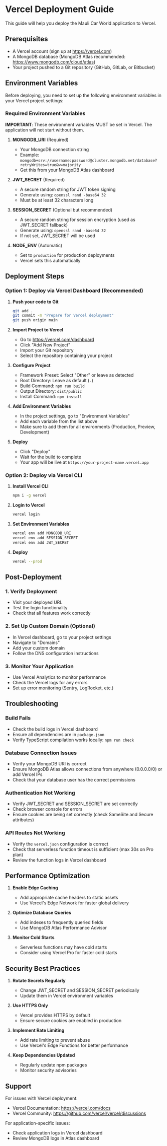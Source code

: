 # Vercel Deployment Guide

This guide will help you deploy the Mauli Car World application to Vercel.

## Prerequisites

- A Vercel account (sign up at https://vercel.com)
- A MongoDB database (MongoDB Atlas recommended: https://www.mongodb.com/cloud/atlas)
- Your project pushed to a Git repository (GitHub, GitLab, or Bitbucket)

## Environment Variables

Before deploying, you need to set up the following environment variables in your Vercel project settings:

### Required Environment Variables

**IMPORTANT**: These environment variables MUST be set in Vercel. The application will not start without them.

1. **MONGODB_URI** (Required)
   - Your MongoDB connection string
   - Example: `mongodb+srv://username:password@cluster.mongodb.net/database?retryWrites=true&w=majority`
   - Get this from your MongoDB Atlas dashboard

2. **JWT_SECRET** (Required)
   - A secure random string for JWT token signing
   - Generate using: `openssl rand -base64 32`
   - Must be at least 32 characters long

3. **SESSION_SECRET** (Optional but recommended)
   - A secure random string for session encryption (used as JWT_SECRET fallback)
   - Generate using: `openssl rand -base64 32`
   - If not set, JWT_SECRET will be used

4. **NODE_ENV** (Automatic)
   - Set to `production` for production deployments
   - Vercel sets this automatically

## Deployment Steps

### Option 1: Deploy via Vercel Dashboard (Recommended)

1. **Push your code to Git**
   ```bash
   git add .
   git commit -m "Prepare for Vercel deployment"
   git push origin main
   ```

2. **Import Project to Vercel**
   - Go to https://vercel.com/dashboard
   - Click "Add New Project"
   - Import your Git repository
   - Select the repository containing your project

3. **Configure Project**
   - Framework Preset: Select "Other" or leave as detected
   - Root Directory: Leave as default (`.`)
   - Build Command: `npm run build`
   - Output Directory: `dist/public`
   - Install Command: `npm install`

4. **Add Environment Variables**
   - In the project settings, go to "Environment Variables"
   - Add each variable from the list above
   - Make sure to add them for all environments (Production, Preview, Development)

5. **Deploy**
   - Click "Deploy"
   - Wait for the build to complete
   - Your app will be live at `https://your-project-name.vercel.app`

### Option 2: Deploy via Vercel CLI

1. **Install Vercel CLI**
   ```bash
   npm i -g vercel
   ```

2. **Login to Vercel**
   ```bash
   vercel login
   ```

3. **Set Environment Variables**
   ```bash
   vercel env add MONGODB_URI
   vercel env add SESSION_SECRET
   vercel env add JWT_SECRET
   ```

4. **Deploy**
   ```bash
   vercel --prod
   ```

## Post-Deployment

### 1. Verify Deployment
- Visit your deployed URL
- Test the login functionality
- Check that all features work correctly

### 2. Set Up Custom Domain (Optional)
- In Vercel dashboard, go to your project settings
- Navigate to "Domains"
- Add your custom domain
- Follow the DNS configuration instructions

### 3. Monitor Your Application
- Use Vercel Analytics to monitor performance
- Check the Vercel logs for any errors
- Set up error monitoring (Sentry, LogRocket, etc.)

## Troubleshooting

### Build Fails
- Check the build logs in Vercel dashboard
- Ensure all dependencies are in `package.json`
- Verify TypeScript compilation works locally: `npm run check`

### Database Connection Issues
- Verify your MongoDB URI is correct
- Ensure MongoDB Atlas allows connections from anywhere (0.0.0.0/0) or add Vercel IPs
- Check that your database user has the correct permissions

### Authentication Not Working
- Verify JWT_SECRET and SESSION_SECRET are set correctly
- Check browser console for errors
- Ensure cookies are being set correctly (check SameSite and Secure attributes)

### API Routes Not Working
- Verify the `vercel.json` configuration is correct
- Check that serverless function timeout is sufficient (max 30s on Pro plan)
- Review the function logs in Vercel dashboard

## Performance Optimization

1. **Enable Edge Caching**
   - Add appropriate cache headers to static assets
   - Use Vercel's Edge Network for faster global delivery

2. **Optimize Database Queries**
   - Add indexes to frequently queried fields
   - Use MongoDB Atlas Performance Advisor

3. **Monitor Cold Starts**
   - Serverless functions may have cold starts
   - Consider using Vercel Pro for faster cold starts

## Security Best Practices

1. **Rotate Secrets Regularly**
   - Change JWT_SECRET and SESSION_SECRET periodically
   - Update them in Vercel environment variables

2. **Use HTTPS Only**
   - Vercel provides HTTPS by default
   - Ensure secure cookies are enabled in production

3. **Implement Rate Limiting**
   - Add rate limiting to prevent abuse
   - Use Vercel's Edge Functions for better performance

4. **Keep Dependencies Updated**
   - Regularly update npm packages
   - Monitor security advisories

## Support

For issues with Vercel deployment:
- Vercel Documentation: https://vercel.com/docs
- Vercel Community: https://github.com/vercel/vercel/discussions

For application-specific issues:
- Check application logs in Vercel dashboard
- Review MongoDB logs in Atlas dashboard
